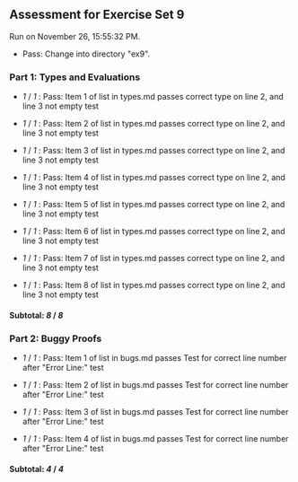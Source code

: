 ## Assessment for Exercise Set 9

Run on November 26, 15:55:32 PM.

+ Pass: Change into directory "ex9".

### Part 1: Types and Evaluations

+  _1_ / _1_ : Pass: Item 1 of list in types.md passes correct type on line 2, and line 3 not empty test

+  _1_ / _1_ : Pass: Item 2 of list in types.md passes correct type on line 2, and line 3 not empty test

+  _1_ / _1_ : Pass: Item 3 of list in types.md passes correct type on line 2, and line 3 not empty test

+  _1_ / _1_ : Pass: Item 4 of list in types.md passes correct type on line 2, and line 3 not empty test

+  _1_ / _1_ : Pass: Item 5 of list in types.md passes correct type on line 2, and line 3 not empty test

+  _1_ / _1_ : Pass: Item 6 of list in types.md passes correct type on line 2, and line 3 not empty test

+  _1_ / _1_ : Pass: Item 7 of list in types.md passes correct type on line 2, and line 3 not empty test

+  _1_ / _1_ : Pass: Item 8 of list in types.md passes correct type on line 2, and line 3 not empty test

#### Subtotal: _8_ / _8_

### Part 2: Buggy Proofs

+  _1_ / _1_ : Pass: Item 1 of list in bugs.md passes Test for correct line number after "Error Line:" test

+  _1_ / _1_ : Pass: Item 2 of list in bugs.md passes Test for correct line number after "Error Line:" test

+  _1_ / _1_ : Pass: Item 3 of list in bugs.md passes Test for correct line number after "Error Line:" test

+  _1_ / _1_ : Pass: Item 4 of list in bugs.md passes Test for correct line number after "Error Line:" test

#### Subtotal: _4_ / _4_

